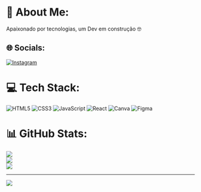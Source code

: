 # 💫 About Me:
Apaixonado por tecnologias, um Dev em construção 🤓


## 🌐 Socials:
[![Instagram](https://img.shields.io/badge/Instagram-%23E4405F.svg?logo=Instagram&logoColor=white)](https://instagram.com/@eufelippemaia) 

# 💻 Tech Stack:
![HTML5](https://img.shields.io/badge/html5-%23E34F26.svg?style=for-the-badge&logo=html5&logoColor=white) ![CSS3](https://img.shields.io/badge/css3-%231572B6.svg?style=for-the-badge&logo=css3&logoColor=white) ![JavaScript](https://img.shields.io/badge/javascript-%23323330.svg?style=for-the-badge&logo=javascript&logoColor=%23F7DF1E) ![React](https://img.shields.io/badge/react-%2320232a.svg?style=for-the-badge&logo=react&logoColor=%2361DAFB) ![Canva](https://img.shields.io/badge/Canva-%2300C4CC.svg?style=for-the-badge&logo=Canva&logoColor=white) 	![Figma](https://img.shields.io/badge/figma-%23F24E1E.svg?style=for-the-badge&logo=figma&logoColor=white)
# 📊 GitHub Stats:
![](https://github-readme-stats.vercel.app/api?username=fe-dev-code&theme=nord&hide_border=false&include_all_commits=false&count_private=false)<br/>
![](https://github-readme-streak-stats.herokuapp.com/?user=fe-dev-code&theme=nord&hide_border=false)<br/>
![](https://github-readme-stats.vercel.app/api/top-langs/?username=fe-dev-code&theme=nord&hide_border=false&include_all_commits=false&count_private=false&layout=compact)

---
[![](https://visitcount.itsvg.in/api?id=fe-dev-code&icon=0&color=0)](https://visitcount.itsvg.in)

<!-- Proudly created with GPRM ( https://gprm.itsvg.in ) -->
